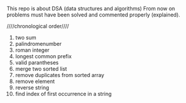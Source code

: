 This repo is about DSA (data structures and algorithms)
From now on problems must have been solved and commented properly (explained).

////chronological order////
1. two sum
2. palindromenumber
3. roman integer
4. longest common prefix
5. valid parantheses
6. merge two sorted list
7. remove duplicates from sorted array
8. remove element
9. reverse string
10. find index of first occurrence in a string